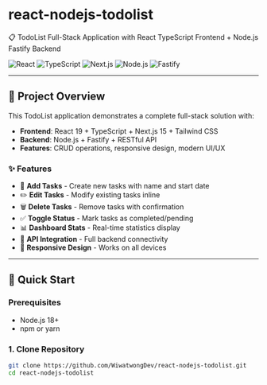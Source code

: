# react-nodejs-todolist
📋 TodoList Full-Stack Application with React TypeScript Frontend + Node.js Fastify Backend

![React](https://img.shields.io/badge/React-19-61dafb?style=for-the-badge&logo=react)
![TypeScript](https://img.shields.io/badge/TypeScript-5-blue?style=for-the-badge&logo=typescript)
![Next.js](https://img.shields.io/badge/Next.js-15.3.3-black?style=for-the-badge&logo=next.js)
![Node.js](https://img.shields.io/badge/Node.js-18+-green?style=for-the-badge&logo=node.js)
![Fastify](https://img.shields.io/badge/Fastify-5-000000?style=for-the-badge&logo=fastify)

---

## 🎯 **Project Overview**

This TodoList application demonstrates a complete full-stack solution with:

- **Frontend**: React 19 + TypeScript + Next.js 15 + Tailwind CSS
- **Backend**: Node.js + Fastify + RESTful API
- **Features**: CRUD operations, responsive design, modern UI/UX

### ✨ **Features**

- 📝 **Add Tasks** - Create new tasks with name and start date
- ✏️ **Edit Tasks** - Modify existing tasks inline
- 🗑️ **Delete Tasks** - Remove tasks with confirmation
- ✅ **Toggle Status** - Mark tasks as completed/pending
- 📊 **Dashboard Stats** - Real-time statistics display
- 🔄 **API Integration** - Full backend connectivity
- 📱 **Responsive Design** - Works on all devices

---

## 🚀 **Quick Start**

### **Prerequisites**
- Node.js 18+
- npm or yarn

### **1. Clone Repository**
```bash
git clone https://github.com/WiwatwongDev/react-nodejs-todolist.git
cd react-nodejs-todolist